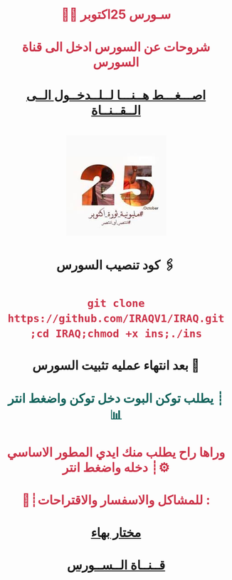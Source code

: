 # <p align="center" style="color:#cb3349" >👨‍💻 سـورس 25اكتوبر

# <p align="center" style="color:#cb3349" > شروحات عن السورس ادخل الى قناة السورس

# <p align="center" style="color:#cb3349" > [اصـــغـــط هــنـــا لــلــدخــول الــى الــقــنــاة](https://telegram.me/C1H_BOT) <br>

# <p align="center"><img src="25october.jpg" alt="بوت 25اكتوبر" title="بوت 25 اكتوبر">



# <p align="center"> كود تنصيب السورس 🖇

 # <p align="center" style="color:#cb3349" > `git clone https://github.com/IRAQV1/IRAQ.git ;cd IRAQ;chmod +x ins;./ins`    

# <p align="center"> بعد انتهاء عمليه تثبيت السورس 🚸

# <p align="center" style="color: #14635c;" >يطلب توكن البوت دخل توكن واضغط انتر ┊📊
 
# <p align="center" style="color:#cb3349" > وراها راح يطلب منك ايدي المطور الاساسي دخله واضغط انتر ┊⚙️


# <p align="center" style="color:#cb3349" > 💬┊للمشاكل والاسفسار والاقتراحات :
  
# <p align="center" style="color:#cb3349" > [مختار بهاء](https://telegram.me/MOKHTAR77) <br>
  
  
# <p align="center" style="color:#cb3349" > [قــنــاة الــســورس](https://telegram.me/C1H_BOT) <br>
